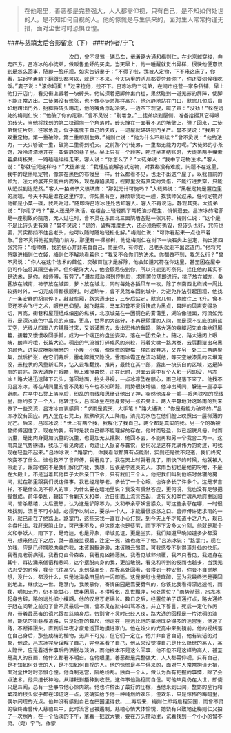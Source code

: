 > 在他眼里，善恶都是完整强大，人人都需仰视，只有自己，是不知如何处世的人，是不知如何自视的人。他的惊慌是与生俱来的，面对生人常常拘谨无措，面对尘世时时恐惧仓惶。

###与慈禧太后合影留念（下）
####作者/宁飞

						次日，曾不灵驾一辆马车，载着路大通和梅则仁，在北京城穿梭，奔走四方。吕冻冰的小徒弟，做贩售鱼虾的买卖，当天早上，他一睡醒就觉出异样，很快他便意识到是怎么回事，随即一脸乐观，如实告诉妻子：“不得了啦，我被人定物，下不来这床了，你看，站起坐着躺下翻跟头都可以，就是下不来。今天店里的活儿都要劳烦你了，你还要伺候我吃饭。”妻子说：“滚你妈蛋！”过来拉他，拉不下。吕冻冰的二徒弟，在闹市经营一家杂货铺，早上他打开店门，看见街上丢着一块砖头。他试探着把脚伸出门槛，果然碰到一道无形的屏障，使脚不能正常迈出。二徒弟没有慌张，也不像小徒弟那样高兴，他沉静地站在门口，默念几句后，自如地跨出门外，抬脚将砖头踢走，他的嘴角浮起冷笑，一边四下观望，喊了声：“没劲！”躲在远处的梅则仁说：“他破了你的定物。”曾不灵说：“别着急。”二徒弟绕到屋侧，准备拾掇其它碍眼的砖头，当他将找到的第二块踢向一个角落时，砖头撞在一面看不见的墙壁上，弹了回来，二徒弟愣怔片刻，往家急走，似乎羞愧于自己的失败，一进屋就砰砰把门关严。曾不灵说：“我用了双重定物，第一重破除，第二重即刻生效。”梅则仁说：“他为什么不继续？”曾不灵说：“他的法力，一天只够破一重，破第二重得到明天。之前那个小徒弟，一重都无能为力呢。”大徒弟的小茶馆，冷冷清清地开在一条僻静的巷子里。早上只有一个顾客，吃过早茶结账时，大徒弟两手摸索着桌椅板凳，一路磕磕绊绊走来，客人说：“你怎么了？”大徒弟说：“我中了定物法术。”客人说：“那就任凭这样吗？”大徒弟说：“我理应能解各式定物，对我都没有难度，问题不在这里，我中的是黑帐定物，像蒙在黑色的布幔里一样，什么都看不见，也走不出这个屋子，以我目前的修为，法力的展开只能由内而外，现在身陷黑暗，视野里没有真实的凭借，不能行进贯穿，只能从茫然到达茫然。”客人一拍桌子义愤填膺：“那就无计可施吗？”大徒弟说：“黑帐定物是置位里的高端，今天不知是谁在这里作祟。你如果有空，麻烦帮我走一趟，找我师父过来，任何定物对他都是小菜一碟，我先谢过。”随即将吕冻冰住处告知客人。客人不再说话，静观其变。大徒弟说：“你走了吗？”客人还是不说话，在柜台上轻轻抓了两把油炒花生，悄悄退去。吕冻冰的宅邸是一座别致的院落，无人过往时，曾不灵在东西北三面院墙各贴一张咒符。梅则仁说：“这个是不是比砖头更有效？”曾不灵说：“是的，破解难度更大，还必须将符撕毁，但砖头也好，咒符也罢，其实都挡不住吕老头，他可以随时随地轻松化解。”梅则仁说：“可你看起来一点也不着急。”曾不灵将他拉到院门前方，那里有一棵柳树，他让梅则仁在树下一块石头上坐定，掏出第四张咒符：“梅师傅，我的信心并非来自自己，而是你，有你在，吕老头就走不出这道门。”他将咒符塞进梅则仁衣袋，梅则仁不解地看着他：“我又不会你们的法术，你都做不到，我怎么行？”曾不灵说：“你人在这个法术的首位，突破首位才是解除，他会知道咒符在你这里，甚至困在屋中仍可作法将其隔空击碎，但你是洋大人，他会顾忌伤到你，所以只能无可奈何。拦住他的其实不是法术，是你。梅师傅，有劳了。”潜在威胁得到控制后，求雨置位随即进行，桃子放在城东，桑葚放在城南，柿子放在城西，萝卜放在城北，同时每处各插风车一枚，除了东南西北绕城一周比较费时外，一切完成得都很顺利。时近晌午，曾不灵驾车回到城中，为避免作法引起围观，他找了一条安静的胡同停下，敲敲车厢，路大通走出，三步后站定，默念几句，款款往上飞升。曾不灵还不会飞行之术，眼巴巴仰望。越飞越高，马车和曾不灵很快成为黑点，耳畔的风声变得急切，再高，街巷和屋顶组成细密的纵横，北京城笼在一团铜色的雾霭里，湖泊像镜面，河流如光带，是深沉底色中晶亮的点缀，更高，世界的大部分，不再是熙攘的人间，而是深不见底的蔚蓝天空，光线从四面八方铺展过来，又汹涌而去，发出宏伟的轰鸣，路大通的身躯起先自由地舒展着，接着又慢慢收回手脚，成为一个端正的盘坐姿势，落在一团云朵上。随之，路大通闭上眼睛，朗声吟哦，长篇大论。稠密的气流被打碎成风的米粒，带着尖啸一路席卷，云层翻滚出乌黑的颜色，迸裂成咻咻喘息的一小簇一小簇，像惊慌的野猫一样四散奔逃，又在另一处三三两两聚集，然后扩张，在它们背后，雷电蹿腾又隐没，雪雨冰霜正在流动凝结，等天空被漆黑的云堆淹没，米粒状的风重新汇聚，钻入云堆翻搅、推离，最终在其中部，露出一块灰白的区域，这是降雨的前兆。路大通睁开眼睛，脸上难掩喜悦，正在此时，对面云层中有个人影一闪即没，吕冻冰！路大通迅速降下云头，落回地面，抬头寻视，一点冰凉坠在额心，雨已经落下来了。他找不见吕冻冰，等在胡同里的曾不灵和马车也不知所踪。雨势很快增强，他冲出胡同，躲进一座凉亭避雨。在亭中石凳上落座后，纷乱的雨线和思绪让他出了神，突然他浑身一颤——眼角狭窄的视线里，隐约多了一个人。他转过头，吕冻冰坐在他身旁另一张石凳上。两人平静地对这场雨的到来做了一些交流，吕冻冰由衷感佩：“求雨是变天，大手笔！”路大通说：“你是有能力破坏的。”吕冻冰没有回应。两人坐在石凳上，默默欣赏人工降雨，清亮的水色在他们脸上映照出一层稀薄的光芒。后来，吕冻冰说：“世上有两个我，我解化了我自己，两个都是真实的我。另一个的确被曾师傅困住了。现在的我，有时是我自己都不能理解的存在，他时而轻盈，似已超脱凡俗，时而沉重，是比肉身更加沉重的沉重，也更加无从摆脱，他回不去，不能再和另一个我合二为一。这雨真是气势磅礴，我乐于看见奇迹，奇迹让人振奋与喜悦，更何况是这样充满伟力的奇迹，可我现在轻盈不起来。”吕冻冰说：“路掌门，你我看似都算有点能耐，实则还是微不足道，我们终究改变不了什么。谁也救不了曾师傅，我看见了，我在天上时就看见了，雨快下的时候，他就被人带走了。跟踪他的不是我们解化门徒，我想，应该是李莲英的人。求雨当初也是他的吩咐，不是在大殿上，不是当着其他臣子太后亲口下令，只有我们三个人，他把我们叫到他临时休寝的房间，就在那里跟我们说这件事。我已经足够老，多长了一个心眼，也许多长了许多个。这是求吉祥，不是什么见不得人的事，为什么要在暗地里说？我没有贸然答应，更何况，我也没有足够把握做成。前年拳乱，朝廷下令剿灭义和拳，近日街面上流言四起，说有义和拳亡魂从地府重回阳间，誓杀慈禧，太后震怒，认为这是铲除不力，义和拳余孽妖言惑众，可这些余孽在哪，一时很难找到，流言不可小觑，必须予以制止，要杀一个人，才能震慑悠悠之口。曾师傅许诺求雨的一刻，就已走在了绝路上。路掌门，这些天我一直在小心打探，到今天上午才知道十之八九，现已全盘托出，我赶来阻止你，可已来不及，但这原本也是徒劳，雨下不下没多大分别，他就是那个义和拳妖人，雨下了，是奇迹，也是异象，举城见证，更是坐实。我们知道早晚知道多少都没用，想来他应下之后，就一直被监视着，注定一死，谁也救不了他。”吕冻冰说：“路掌门，现在的我，应是已经摆脱肉身的我，本该飘飘渺渺，本该腾云驾雾，可我感受不到得道升仙的快乐。我看见老弱病残，我看见白骨森森，我看见凶神恶煞，我看见城郭倾覆，我不只看见，我还身在其中，耳边涌来低语和悲鸣，这个摆脱肉身的我，更加敏锐，看见和听到的反而也越多，当我无法忍受的时候，我会飞往高空，来到极高处，在极高处回看，会得到一种安慰，你会不自觉地想，没什么，都没什么，只是沧海桑田里的一闪即逝。这是安慰也是麻醉，因为我最终还是要回到地上，继续这一世。路掌门，我羡慕你，寄情田园是需要勇气的，你该比我看得深远透彻，而我，明知无力，仍不能甘心，世事困局，不得解化，乱世飘萍，何处置位？”雨势渐弱，吕冻冰起身告辞，路的远处细小模糊，他的叹息苍老绵长。数日之后，经置位弟子疏通打点，路大通终于赶在问斩之前见了曾不灵最后一面。曾不灵在狱中叫骂不迭，并立下誓言，死后一定化作厉鬼，带着最恶毒的诅咒跟在慈禧身后。告别曾不灵时已经入夜，路大通的回程是一片浓稠的漆黑，能见的街巷与道路，只是短暂的数尺，他走在一座远比他的菜地庞杂得多的迷宫里，他迷了路，不断摔跟头，直到后半夜才疲惫透顶地摸进家门。他在烛火的光亮中来到镜前，他的视线落在自己身后，那些成精的植物，无声不可见，但它们一定在，他并非自言自语，他有说话的对象，他说，吕冻冰完全误解了自己，完全高看了自己，他从来没觉得自己是什么隐世的高人，高人隐世，应是看透世事后的洒脱与淡泊，而他根本不是这么回事，他不但不是这样的高人，甚至是高人的反面，他什么都看不明白。在他眼里，善恶都是完整强大，人人都需仰视，只有自己，是不知如何处世的人，是不知如何自视的人。他的惊慌是与生俱来的，面对生人常常拘谨无措，面对尘世时时恐惧仓惶。他自制迷宫，隔绝纷乱。独自一个人，做认为尚有把握的事情，除了会点法术，他只擅长种地，从耕耘到播种到收获，这件事他熟稔而自信。可他毕竟仍在人世，即使只是耳闻，总有一些事令他心惊肉跳。他也许种出了最好的庄稼，当他来到田间，整饬的垄行和繁茂的枝头似乎都在印证这一点，这确实给予他一种纯然的欢乐，但欢乐，只是惊怖的晦暗里，偶尔闪现的光点。他并没有感到自己在田园里得救。……再后来，梅则仁即将启程回国，而曾不灵的临终毒誓传入慈禧耳中，此时流言已被遏制，慈禧心情大体愉悦，她饶有兴致地让梅则仁又拍了一次照片，在一个恬淡的下午，拿着一把放大镜，要在万头攒动里，试着找到一个小小的曾不灵。（完）宁飞，作家 